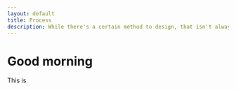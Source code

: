 ```yaml
---
layout: default
title: Process
description: While there's a certain method to design, that isn't always the case when you design for a team.
---
```


<h1>Good morning</h1>
<p>This is </p>